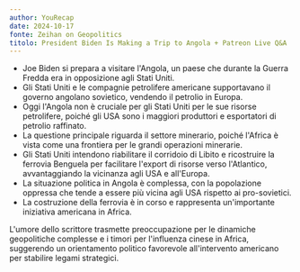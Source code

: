 ```yaml
---
author: YouRecap
date: 2024-10-17
fonte: Zeihan on Geopolitics
titolo: President Biden Is Making a Trip to Angola + Patreon Live Q&A || Peter Zeihan
---
```


- Joe Biden si prepara a visitare l'Angola, un paese che durante la Guerra Fredda era in opposizione agli Stati Uniti.
- Gli Stati Uniti e le compagnie petrolifere americane supportavano il governo angolano sovietico, vendendo il petrolio in Europa.
- Oggi l'Angola non è cruciale per gli Stati Uniti per le sue risorse petrolifere, poiché gli USA sono i maggiori produttori e esportatori di petrolio raffinato.
- La questione principale riguarda il settore minerario, poiché l'Africa è vista come una frontiera per le grandi operazioni minerarie.
- Gli Stati Uniti intendono riabilitare il corridoio di Libito e ricostruire la ferrovia Benguela per facilitare l'export di risorse verso l'Atlantico, avvantaggiando la vicinanza agli USA e all'Europa.
- La situazione politica in Angola è complessa, con la popolazione oppressa che tende a essere più vicina agli USA rispetto ai pro-sovietici.
- La costruzione della ferrovia è in corso e rappresenta un'importante iniziativa americana in Africa.

L'umore dello scrittore trasmette preoccupazione per le dinamiche geopolitiche complesse e i timori per l'influenza cinese in Africa, suggerendo un orientamento politico favorevole all'intervento americano per stabilire legami strategici.
